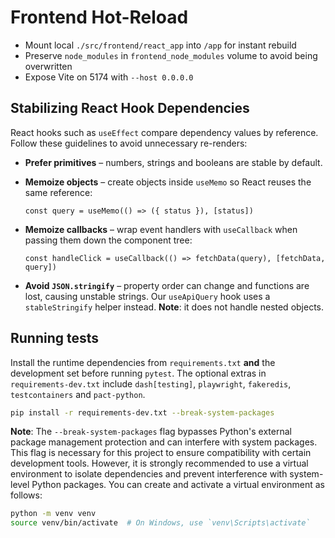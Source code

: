 # Frontend Hot-Reload

- Mount local `./src/frontend/react_app` into `/app` for instant rebuild
- Preserve `node_modules` in `frontend_node_modules` volume to avoid being overwritten
- Expose Vite on 5174 with `--host 0.0.0.0`

## Stabilizing React Hook Dependencies

React hooks such as `useEffect` compare dependency values by reference. Follow
these guidelines to avoid unnecessary re-renders:

- **Prefer primitives** – numbers, strings and booleans are stable by default.
- **Memoize objects** – create objects inside `useMemo` so React reuses the same
  reference:

  ```tsx
  const query = useMemo(() => ({ status }), [status])
  ```

- **Memoize callbacks** – wrap event handlers with `useCallback` when passing
  them down the component tree:

  ```tsx
  const handleClick = useCallback(() => fetchData(query), [fetchData, query])
  ```

- **Avoid `JSON.stringify`** – property order can change and functions are lost,
  causing unstable strings. Our `useApiQuery` hook uses a `stableStringify`
  helper instead. **Note**: it does not handle nested objects.

## Running tests

Install the runtime dependencies from `requirements.txt` **and** the development
set before running `pytest`. The optional extras in `requirements-dev.txt`
include `dash[testing]`, `playwright`, `fakeredis`, `testcontainers` and
`pact-python`.

```bash
pip install -r requirements-dev.txt --break-system-packages
```

**Note**: The `--break-system-packages` flag bypasses Python's external package management protection and can interfere with system packages. This flag is necessary for this project to ensure compatibility with certain development tools. However, it is strongly recommended to use a virtual environment to isolate dependencies and prevent interference with system-level Python packages. You can create and activate a virtual environment as follows:

```bash
python -m venv venv
source venv/bin/activate  # On Windows, use `venv\Scripts\activate`
